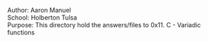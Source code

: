 Author: Aaron Manuel<br/>
School: Holberton Tulsa<br/>
Purpose: This directory hold the answers/files to 0x11. C - Variadic functions<br/>
